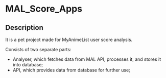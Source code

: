 # MAL_Score_Apps
## Description
It is a pet project made for MyAnimeList user score analysis.

Consists of two separate parts:
  - Analyser, which fetches data from MAL API, processes it, and stores it into database;
  - API, which provides data from database for further use;
